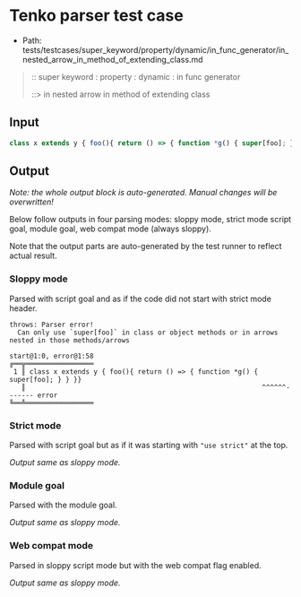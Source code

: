 # Tenko parser test case

- Path: tests/testcases/super_keyword/property/dynamic/in_func_generator/in_nested_arrow_in_method_of_extending_class.md

> :: super keyword : property : dynamic : in func generator
>
> ::> in nested arrow in method of extending class

## Input

`````js
class x extends y { foo(){ return () => { function *g() { super[foo]; } } }}
`````

## Output

_Note: the whole output block is auto-generated. Manual changes will be overwritten!_

Below follow outputs in four parsing modes: sloppy mode, strict mode script goal, module goal, web compat mode (always sloppy).

Note that the output parts are auto-generated by the test runner to reflect actual result.

### Sloppy mode

Parsed with script goal and as if the code did not start with strict mode header.

`````
throws: Parser error!
  Can only use `super[foo]` in class or object methods or in arrows nested in those methods/arrows

start@1:0, error@1:58
╔══╦═════════════════
 1 ║ class x extends y { foo(){ return () => { function *g() { super[foo]; } } }}
   ║                                                           ^^^^^^------- error
╚══╩═════════════════

`````

### Strict mode

Parsed with script goal but as if it was starting with `"use strict"` at the top.

_Output same as sloppy mode._

### Module goal

Parsed with the module goal.

_Output same as sloppy mode._

### Web compat mode

Parsed in sloppy script mode but with the web compat flag enabled.

_Output same as sloppy mode._
